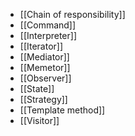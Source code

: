 - [[Chain of responsibility]]
- [[Command]]
- [[Interpreter]]
- [[Iterator]]
- [[Mediator]]
- [[Memetor]]
- [[Observer]]
- [[State]]
- [[Strategy]]
- [[Template method]]
- [[Visitor]]